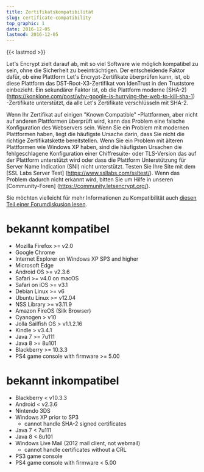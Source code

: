 ```yaml
---
title: Zertifikatskompatibilität
slug: certificate-compatibility
top_graphic: 1
date: 2016-12-05
lastmod: 2016-12-05
---
```


{{< lastmod >}}

Let's Encrypt zielt darauf ab, mit so viel Software wie möglich kompatibel zu sein, ohne die Sicherheit zu beeinträchtigen. Der entscheidende Faktor dafür, ob eine Plattform Let's Encrypt-Zertifikate überprüfen kann, ist, ob diese Plattform das DST-Root-X3-Zertifikat von IdenTrust in den Truststore einbezieht. Ein sekundärer Faktor ist, ob die Plattform moderne [SHA-2] (https://konklone.com/post/why-google-is-hurrying-the-web-to-kill-sha-1) -Zertifikate unterstützt, da alle Let's Zertifikate verschlüsseln mit SHA-2.

Wenn Ihr Zertifikat auf einigen "Known Compatible" -Plattformen, aber nicht auf anderen Plattformen überprüft wird, kann das Problem eine falsche Konfiguration des Webservers sein. Wenn Sie ein Problem mit modernen Plattformen haben, liegt die häufigste Ursache darin, dass Sie nicht die richtige Zertifikatskette bereitstellen. Wenn Sie ein Problem mit älteren Plattformen wie Windows XP haben, sind die häufigsten Ursachen die fehlgeschlagene Konfiguration einer Chiffresuite- oder TLS-Version
das auf der Plattform unterstützt wird oder dass die Plattform Unterstützung für Server Name Indication (SNI) nicht unterstützt. Testen Sie Ihre Site mit dem [SSL Labs Server Test] (https://www.ssllabs.com/ssltest/). Wenn das Problem dadurch nicht erkannt wird, bitten Sie um Hilfe in unseren [Community-Foren] (https://community.letsencrypt.org/).

Sie möchten vielleicht für mehr Informationen zu Kompatibilität auch [diesen Teil einer Forumdiskusion lesen](https://community.letsencrypt.org/t/which-browsers-and-operating-systems-support-lets-encrypt/).

# bekannt kompatibel

* Mozilla Firefox >= v2.0
* Google Chrome
* Internet Explorer on Windows XP SP3 and higher
* Microsoft Edge
* Android OS >= v2.3.6
* Safari >= v4.0 on macOS
* Safari on iOS >= v3.1
* Debian Linux >= v6
* Ubuntu Linux >= v12.04
* NSS Library >= v3.11.9
* Amazon FireOS (Silk Browser)
* Cyanogen > v10
* Jolla Sailfish OS > v1.1.2.16
* Kindle > v3.4.1
* Java 7 >= 7u111
* Java 8 >= 8u101
* Blackberry >= 10.3.3
* PS4 game console with firmware >= 5.00

# bekannt inkompatibel

* Blackberry < v10.3.3
* Android < v2.3.6
* Nintendo 3DS
* Windows XP prior to SP3
  * cannot handle SHA-2 signed certificates
* Java 7 < 7u111
* Java 8 < 8u101
* Windows Live Mail (2012 mail client, not webmail)
  * cannot handle certificates without a CRL
* PS3 game console
* PS4 game console with firmware < 5.00
